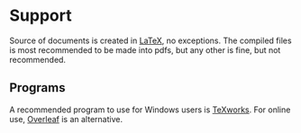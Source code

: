 # Support

Source of documents is created in [LaTeX](https://en.wikipedia.org/wiki/LaTeX), no exceptions. The compiled files is most recommended to be made into pdfs, but any other is fine, but not recommended.

## Programs

A recommended program to use for Windows users is [TeXworks](https://www.tug.org/texworks/). For online use, [Overleaf](https://www.overleaf.com/) is an alternative.
